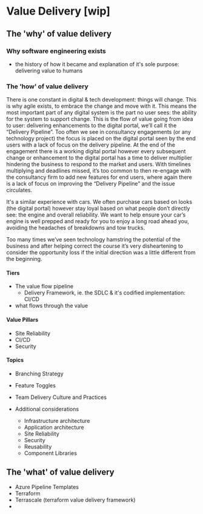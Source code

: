 
# Value Delivery [wip]

## The 'why' of value delivery

### Why software engineering exists

- the history of how it became and explanation of it's sole purpose: delivering value to humans

### The 'how' of value delivery

There is one constant in digital & tech development: things will change. This is why agile exists, to embrace the change and move with it. This means the most important part of any digital system is the part no user sees: the ability for the system to support change. This is the flow of value going from idea to user: delivering enhancements to the digital portal, we’ll call it the “Delivery Pipeline”. Too often we see in consultancy engagements (or any technology project) the focus is placed on the digital portal seen by the end users with a lack of focus on the delivery pipeline. At the end of the engagement there is a working digital portal however every subsequent change or enhancement to the digital portal has a time to deliver multiplier hindering the business to respond to the market and users. With timelines multiplying and deadlines missed, it’s too common to then re-engage with the consultancy firm to add new features for end users, where again there is a lack of focus on improving the “Delivery Pipeline” and the issue circulates.

It's a similar experience with cars. We often purchase cars based on looks (the digital portal) however stay loyal based on what people don’t directly see: the engine and overall reliability. We want to help ensure your car’s engine is well prepped and ready for you to enjoy a long road ahead you, avoiding the headaches of breakdowns and tow trucks.

Too many times we’ve seen technology hamstring the potential of the business and after helping correct the course it’s very disheartening to consider the opportunity loss if the initial direction was a little different from the beginning.

#### Tiers

- The value flow pipeline
	- Delivery Framework, ie. the SDLC & it's codified implementation: CI/CD 
- what flows through the value 

#### Value Pillars

- Site Reliability
- CI/CD
- Security

#### Topics
- Branching Strategy
- Feature Toggles
- Team Delivery Culture and Practices

- Additional considerations
	- Infrastructure architecture
	- Application architecture
	- Site Reliability
	- Security
	- Reusability
	- Component Libraries


## The 'what' of value delivery

- Azure Pipeline Templates
- Terraform
- Terrascale (terraform value delivery framework)
- 
<!--stackedit_data:
eyJoaXN0b3J5IjpbLTEyMDE4NzYxMDIsLTIxOTgwOTU3OCwtNj
M5MTMyOTk5LC0xNjg4MDY2ODI2XX0=
-->